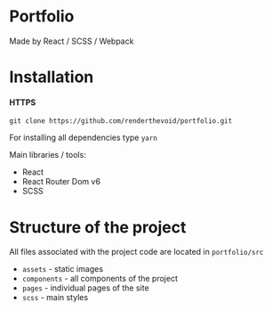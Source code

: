 # Portfolio
Made by React / SCSS / Webpack

# Installation

#### HTTPS
```
git clone https://github.com/renderthevoid/portfolio.git
```
For installing all dependencies type `yarn`


Main libraries / tools:
+ React
+ React Router Dom v6
+ SCSS

# Structure of the project
All files associated with the project code are located in `portfolio/src`
+ `assets` - static images
+ `components` - all components of the project
+ `pages` - individual pages of the site
+ `scss` - main styles
